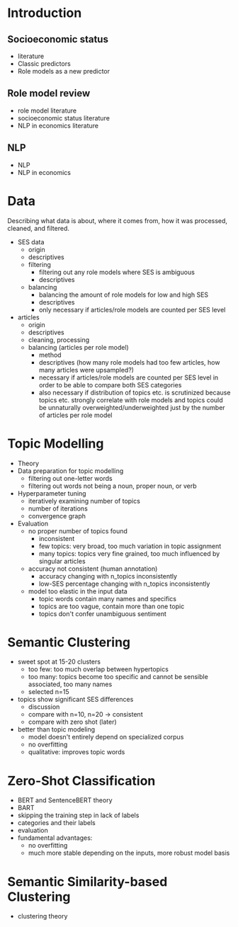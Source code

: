 # Introduction
## Socioeconomic status
- literature
- Classic predictors
- Role models as a new predictor

## Role model review
- role model literature
- socioeconomic status literature
- NLP in economics literature

## NLP
- NLP
- NLP in economics


# Data
Describing what data is about, where it comes from, how it was processed, cleaned, and filtered.
- SES data
    - origin
    - descriptives
    - filtering
        - filtering out any role models where SES is ambiguous
        - descriptives
    - balancing
        - balancing the amount of role models for low and high SES
        - descriptives
        - only necessary if articles/role models are counted per SES level
- articles
    - origin
    - descriptives
    - cleaning, processing
    - balancing (articles per role model)
        - method
        - descriptives (how many role models had too few articles, how many articles were upsampled?)
        - necessary if articles/role models are counted per SES level in order to be able to compare both SES categories
        - also necessary if distribution of topics etc. is scrutinized because topics etc. strongly correlate with role models and topics could be unnaturally overweighted/underweighted just by the number of articles per role model


# Topic Modelling
- Theory
- Data preparation for topic modelling
    - filtering out one-letter words
    - filtering out words not being a noun, proper noun, or verb
- Hyperparameter tuning
    - iteratively examining number of topics
    - number of iterations
    - convergence graph
- Evaluation
    - no proper number of topics found
        - inconsistent
        - few topics: very broad, too much variation in topic assignment
        - many topics: topics very fine grained, too much influenced by singular articles
    - accuracy not consistent (human annotation)
        - accuracy changing with n_topics inconsistently
        - low-SES percentage changing with n_topics inconsistently
    - model too elastic in the input data
        - topic words contain many names and specifics
        - topics are too vague, contain more than one topic
        - topics don't confer unambiguous sentiment

# Semantic Clustering
- sweet spot at 15-20 clusters
    - too few: too much overlap between hypertopics
    - too many: topics become too specific and cannot be sensible associated, too many names
    - selected n=15
- topics show significant SES differences
    - discussion
    - compare with n=10, n=20 -> consistent
    - compare with zero shot (later)
- better than topic modeling
    - model doesn't entirely depend on specialized corpus
    - no overfitting
    - qualitative: improves topic words


# Zero-Shot Classification
- BERT and SentenceBERT theory
- BART
- skipping the training step in lack of labels
- categories and their labels
- evaluation
- fundamental advantages:
    - no overfitting
    - much more stable depending on the inputs, more robust model basis


# Semantic Similarity-based Clustering
- clustering theory